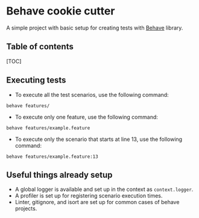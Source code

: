 # Behave cookie cutter

A simple project with basic setup for creating tests with
[Behave](https://behave.readthedocs.io/en/stable/) library.

## Table of contents
[TOC]

## Executing tests

- To execute all the test scenarios, use the following command:
```shell
behave features/
```

- To execute only one feature, use the following command:
```shell
behave features/example.feature
```

- To execute only the scenario that starts at line 13, use the following command:
```shell
behave features/example.feature:13
```

## Useful things already setup

- A global logger is available and set up in the context as `context.logger`.
- A profiler is set up for registering scenario execution times.
- Linter, gitignore, and isort are set up for common cases of behave projects.
